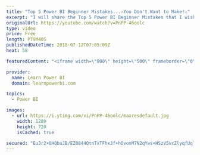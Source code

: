 ```yaml
---
title: "Top 5 Power BI Beginner Mistakes...⚠️You Don't Want to Make!⚠️"
excerpt: "I will share the Top 5 Power BI Beginner Mistakes that I wish I hadn't made when I started out with Power BI. ❌ Not Focusing on the Relationship ❌ Using the Same Old Names ❌ Mind Your Table Manners ✅ Pro Move: Measure Folders ❌ Not Managing by Exception ------------------------------------------------------------------------"
originalUrl: https://youtube.com/watch?v=PnPP-46oolc
type: video
price: Free
length: PT9M40S
publishedDateTime: 2018-07-12T07:05:09Z
heat: 58

featuredContent: "<iframe width=\"800\" height=\"500\" frameborder=\"0\" src=\"https://www.youtube.com/embed/PnPP-46oolc\" allow=\"accelerometer; autoplay; encrypted-media; gyroscope; picture-in-picture\" allowfullscreen></iframe>"

provider:
  name: Learn Power BI
  domain: learnpowerbi.com

topics:
  - Power BI

images:
  - url: https://i.ytimg.com/vi/PnPP-46oolc/maxresdefault.jpg
    width: 1280
    height: 720
    isCached: true

secured: "EuJr2+OHQbuJB/EZ0844QtnTxTFhxJf+hOvonM7N2qYws+HSzV5vcZlyqfUqlf1JR5AJlaIAXQtS2YzK3WoqAOrH8qgik3SsHnH/c/uGRKcyuxYCDxE1PlltvOMT9hgq9g8lZjMrDnjieGk7cCfUmvlOv5r1Mjjr45+L8jYr3f+MlGSL2IJxr0DnuKSdUcMqTWsIMxCUTp+fchRdyH3SI6CIt9p0gzDg5Dv/u+DNecrA2Q3SNWSXZXJ3xBuh/3Lw311QHBSGcyEiUH57Wu1+Or2wEhFSNyDXLHIQHFoiQXNHULpf1rIYa+EmFpdCvD5kwyGABKkwgSD5vSmOwfEvdZRVw3MtxMeugqO8nRnj++bSIORu8O6yV02eWYTYCfCi7MDzpF6u9HGuUobYEttTMVbr5ehnKIdyExiy4K+CO+ubFg9d7ypc8JTmR/p9LWk2;6jcW39ipP3MJ/UtxrA9v2g=="
---
```


